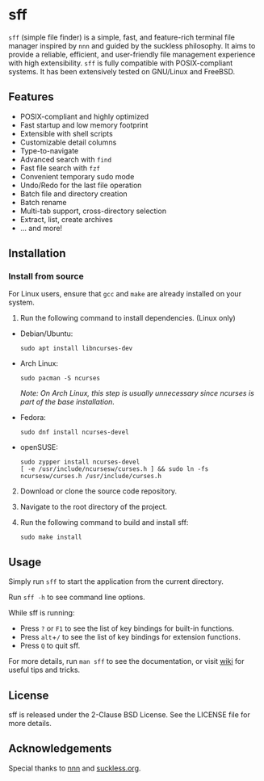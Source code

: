 # sff

`sff` (simple file finder) is a simple, fast, and feature-rich terminal file
manager inspired by `nnn` and guided by the suckless philosophy. It aims to 
provide a reliable, efficient, and user-friendly file management experience with 
high extensibility. `sff` is fully compatible with POSIX-compliant systems. It 
has been extensively tested on GNU/Linux and FreeBSD.


## Features

- POSIX-compliant and highly optimized
- Fast startup and low memory footprint
- Extensible with shell scripts
- Customizable detail columns
- Type-to-navigate
- Advanced search with `find`
- Fast file search with `fzf`
- Convenient temporary sudo mode
- Undo/Redo for the last file operation
- Batch file and directory creation
- Batch rename
- Multi-tab support, cross-directory selection
- Extract, list, create archives
- ... and more!


## Installation

### Install from source
For Linux users, ensure that `gcc` and `make` are already installed on your system.  

1. Run the following command to install dependencies. (Linux only)
- Debian/Ubuntu:
   ```
   sudo apt install libncurses-dev
   ```
- Arch Linux:
   ```
   sudo pacman -S ncurses
   ```
   *Note: On Arch Linux, this step is usually unnecessary since ncurses is part of the base installation.*

- Fedora:
   ```
   sudo dnf install ncurses-devel
   ```

- openSUSE:
   ```
   sudo zypper install ncurses-devel
   [ -e /usr/include/ncursesw/curses.h ] && sudo ln -fs ncursesw/curses.h /usr/include/curses.h
   ```

2. Download or clone the source code repository.

3. Navigate to the root directory of the project.

4. Run the following command to build and install sff:
   ```
   sudo make install
   ```

## Usage

Simply run `sff` to start the application from the current directory.

Run `sff -h` to see command line options.

While sff is running:
- Press `?` or `F1` to see the list of key bindings for built-in functions.
- Press `alt`+`/` to see the list of key bindings for extension functions.
- Press `Q` to quit sff.

For more details, run `man sff` to see the documentation, or visit [wiki](https://codeberg.org/sylphenix/sff/wiki/Home) for useful tips and tricks.

## License

sff is released under the 2-Clause BSD License. See the LICENSE file for more details.

## Acknowledgements

Special thanks to [nnn](https://github.com/jarun/nnn) and [suckless.org](https://suckless.org).
